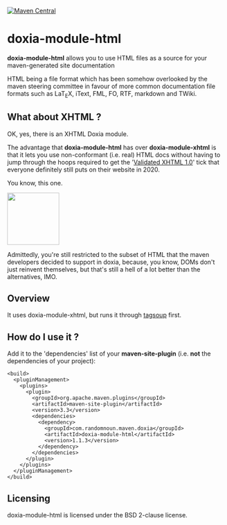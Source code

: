 [![Maven Central](https://img.shields.io/maven-central/v/com.randomnoun.maven.doxia/doxia-module-html.svg)](https://search.maven.org/artifact/com.randomnoun.maven.doxia/doxia-module-html)

# doxia-module-html

**doxia-module-html** allows you to use HTML files as a source for your maven-generated site documentation

HTML being a file format which has been somehow overlooked by the maven steering committee in favour of more common documentation file formats such as LaT<sub>E</sub>X, iText, FML, FO, RTF, markdown and TWiki. 

## What about XHTML ?

OK, yes, there is an XHTML Doxia module. 

The advantage that **doxia-module-html** has over **doxia-module-xhtml** is that it lets you use non-conformant (i.e. real) HTML docs without having to jump through the hoops required to get the '[Validated XHTML 1.0](https://en.wikipedia.org/wiki/File:Valid_XHTML_1.0.svg)' tick that everyone definitely still puts on their website in 2020.

You know, this one. 

<img src="https://upload.wikimedia.org/wikipedia/commons/1/1f/Valid_XHTML_1.0.svg" width="120">

Admittedly, you're still restricted to the subset of HTML that the maven developers decided to support in doxia, because, you know, DOMs don't just reinvent themselves, but that's still a hell of a lot better than the alternatives, IMO.

## Overview

It uses doxia-module-xhtml, but runs it through [tagsoup](http://vrici.lojban.org/~cowan/XML/tagsoup/) first. 


## How do I use it ? 

Add it to the 'dependencies' list of your **maven-site-plugin** (i.e. **not** the dependencies of your project): 
```
<build>
  <pluginManagement>
    <plugins>
      <plugin>
	    <groupId>org.apache.maven.plugins</groupId>
		<artifactId>maven-site-plugin</artifactId>
		<version>3.3</version>
		<dependencies>
		  <dependency>
			<groupId>com.randomnoun.maven.doxia</groupId>
			<artifactId>doxia-module-html</artifactId>
			<version>1.1.3</version>
		  </dependency>
		</dependencies>
	  </plugin>
	</plugins>
  </pluginManagement>
</build>
```

## Licensing

doxia-module-html is licensed under the BSD 2-clause license.